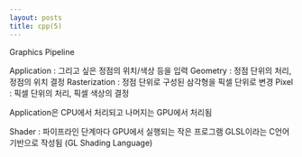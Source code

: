 ```yaml
---
layout: posts
title: cpp(5)
---
```

Graphics Pipeline

Application : 그리고 싶은 정점의 위치/색상 등을 입력
Geometry : 정점 단위의 처리, 정점의 위치 결정
Rasterization : 정점 단위로 구성된 삼각형을 픽셀 단위로 변경
Pixel : 픽셀 단위의 처리, 픽셀 색상의 결정

Application은 CPU에서 처리되고
나머지는 GPU에서 처리됨

Shader : 파이프라인 단계마다 GPU에서 실행되는 작은 프로그램
GLSL이라는 C언어 기반으로 작성됨 (GL Shading Language)

